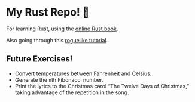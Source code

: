 # My Rust Repo! :crab:

For learning Rust, using the [online Rust book](https://doc.rust-lang.org/book/title-page.html).

Also going through this [roguelike tutorial](https://bfnightly.bracketproductions.com/rustbook/chapter_0.html).

## Future Exercises!

- Convert temperatures between Fahrenheit and Celsius.
- Generate the `n`th Fibonacci number.
- Print the lyrics to the Christmas carol “The Twelve Days of Christmas,” taking advantage of the repetition in the song.
